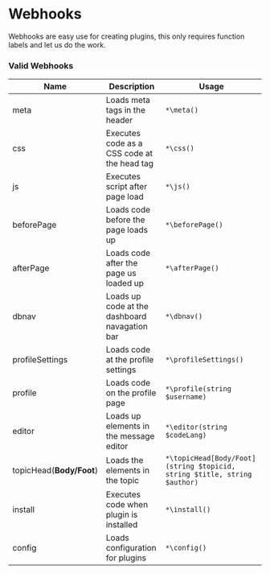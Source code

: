 # Webhooks

Webhooks are easy use for creating plugins, this only requires function labels and let us do the work.

### Valid Webhooks

| Name | Description | Usage |
| ---- | ----------- | ----- |
| meta | Loads meta tags in the header | `*\meta()` |
| css  | Executes code as a CSS code at the head tag | `*\css()` |
| js   | Executes script after page load | `*\js()` |
| beforePage | Loads code before the page loads up | `*\beforePage()` |
| afterPage | Loads code after the page us loaded up | `*\afterPage()` |
| dbnav | Loads up code at the dashboard navagation bar | `*\dbnav()` |
| profileSettings | Loads code at the profile settings | `*\profileSettings()` |
| profile | Loads code on the profile page | `*\profile(string $username)` |
| editor | Loads up elements in the message editor | `*\editor(string $codeLang)` | 
| topicHead(**Body/Foot**) | Loads the elements in the topic | `*\topicHead[Body/Foot](string $topicid, string $title, string $author)` |
| install | Executes code when plugin is installed | `*\install()` |
| config | Loads configuration for plugins | `*\config()` |
